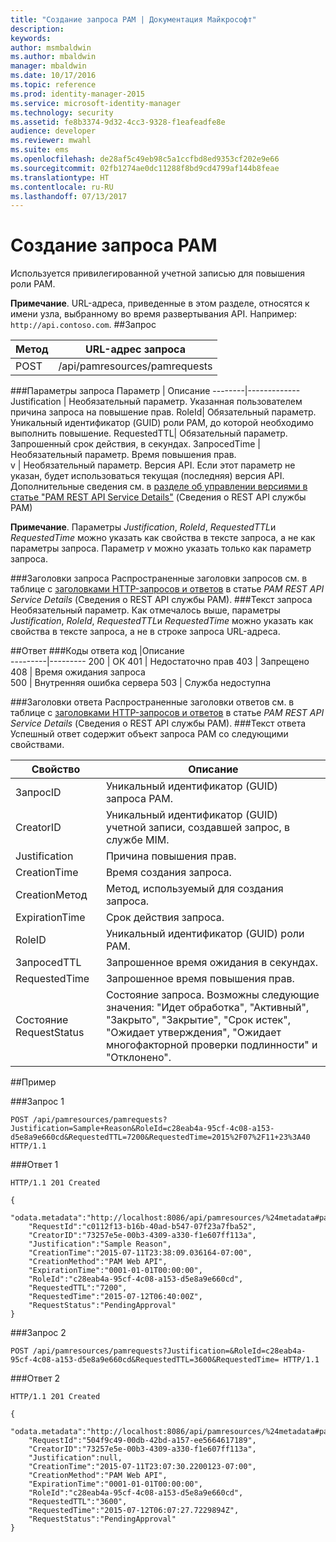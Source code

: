 ```yaml
---
title: "Создание запроса PAM | Документация Майкрософт"
description: 
keywords: 
author: msmbaldwin
ms.author: mbaldwin
manager: mbaldwin
ms.date: 10/17/2016
ms.topic: reference
ms.prod: identity-manager-2015
ms.service: microsoft-identity-manager
ms.technology: security
ms.assetid: fe8b3374-9d32-4cc3-9328-f1eafeadfe8e
audience: developer
ms.reviewer: mwahl
ms.suite: ems
ms.openlocfilehash: de28af5c49eb98c5a1ccfbd8ed9353cf202e9e66
ms.sourcegitcommit: 02fb1274ae0dc11288f8bd9cd4799af144b8feae
ms.translationtype: HT
ms.contentlocale: ru-RU
ms.lasthandoff: 07/13/2017
---
```

# <a name="create-pam-request"></a>Создание запроса PAM
Используется привилегированной учетной записью для повышения роли PAM.

**Примечание**. URL-адреса, приведенные в этом разделе, относятся к имени узла, выбранному во время развертывания API. Например: `http://api.contoso.com`.
##<a name="request"></a>Запрос


Метод  |URL-адрес запроса  
---------|---------
POST     |/api/pamresources/pamrequests

###<a name="query-parameters"></a>Параметры запроса
Параметр | Описание
--------|-------------
Justification | Необязательный параметр. Указанная пользователем причина запроса на повышение прав.
RoleId| Обязательный параметр. Уникальный идентификатор (GUID) роли PAM, до которой необходимо выполнить повышение.
RequestedTTL| Обязательный параметр. Запрошенный срок действия, в секундах.
ЗапросedTime | Необязательный параметр. Время повышения прав.  
v | Необязательный параметр. Версия API. Если этот параметр не указан, будет использоваться текущая (последняя) версия API. Дополнительные сведения см. в [разделе об управлении версиями в статье "PAM REST API Service Details"](privileged-access-management-rest-api-service-details.md#versioning) (Сведения о REST API службы PAM)

**Примечание**. Параметры *Justification*, *RoleId*, *RequestedTTL*и *RequestedTime* можно указать как свойства в тексте запроса, а не как параметры запроса. Параметр *v* можно указать только как параметр запроса.

###<a name="request-headers"></a>Заголовки запроса
Распространенные заголовки запросов см. в таблице с [заголовками HTTP-запросов и ответов](privileged-access-management-rest-api-service-details.md#http-request-and-response-headers) в статье *PAM REST API Service Details* (Сведения о REST API службы PAM).
###<a name="request-body"></a>Текст запроса
Необязательный параметр. Как отмечалось выше, параметры *Justification*, *RoleId*, *RequestedTTL*и *RequestedTime* можно указать как свойства в тексте запроса, а не в строке запроса URL-адреса.

##<a name="response"></a>Ответ
###<a name="response-codes"></a>Коды ответа
код  |Описание  
---------|---------
200 | ОК
401 | Недостаточно прав
403 | Запрещено
408 | Время ожидания запроса   
500 | Внутренняя ошибка сервера
503 | Служба недоступна

###<a name="response-headers"></a>Заголовки ответа
Распространенные заголовки ответов см. в таблице с [заголовками HTTP-запросов и ответов](privileged-access-management-rest-api-service-details.md#http-request-and-response-headers) в статье *PAM REST API Service Details* (Сведения о REST API службы PAM).
###<a name="response-body"></a>Текст ответа
Успешный ответ содержит объект запроса PAM со следующими свойствами.

Свойство | Описание
--------|-------------
ЗапросID | Уникальный идентификатор (GUID) запроса PAM.
CreatorID | Уникальный идентификатор (GUID) учетной записи, создавшей запрос, в службе MIM.
Justification | Причина повышения прав.
CreationTime | Время создания запроса.
CreationМетод | Метод, используемый для создания запроса.
ExpirationTime | Срок действия запроса.
RoleID| Уникальный идентификатор (GUID) роли PAM.
ЗапросedTTL | Запрошенное время ожидания в секундах.
RequestedTime | Запрошенное время повышения прав.
Состояние RequestStatus | Состояние запроса. Возможны следующие значения: "Идет обработка", "Активный", "Закрыто", "Закрытие", "Срок истек", "Ожидает утверждения", "Ожидает многофакторной проверки подлинности" и "Отклонено".

##<a name="example"></a>Пример

###<a name="request-1"></a>Запрос 1
```
POST /api/pamresources/pamrequests?Justification=Sample+Reason&RoleId=c28eab4a-95cf-4c08-a153-d5e8a9e660cd&RequestedTTL=7200&RequestedTime=2015%2F07%2F11+23%3A40 HTTP/1.1
```
###<a name="response-1"></a>Ответ 1
```
HTTP/1.1 201 Created

{  
    "odata.metadata":"http://localhost:8086/api/pamresources/%24metadata#pamrequests/@Element",
    "RequestId":"c0112f13-b16b-40ad-b547-07f23a7fba52",
    "CreatorID":"73257e5e-00b3-4309-a330-f1e607ff113a",
    "Justification":"Sample Reason",
    "CreationTime":"2015-07-11T23:38:09.036164-07:00",
    "CreationMethod":"PAM Web API",
    "ExpirationTime":"0001-01-01T00:00:00",
    "RoleId":"c28eab4a-95cf-4c08-a153-d5e8a9e660cd",
    "RequestedTTL":"7200",
    "RequestedTime":"2015-07-12T06:40:00Z",
    "RequestStatus":"PendingApproval"
}
```       

###<a name="request-2"></a>Запрос 2
```
POST /api/pamresources/pamrequests?Justification=&RoleId=c28eab4a-95cf-4c08-a153-d5e8a9e660cd&RequestedTTL=3600&RequestedTime= HTTP/1.1
```
###<a name="response-2"></a>Ответ 2
```
HTTP/1.1 201 Created

{
    "odata.metadata":"http://localhost:8086/api/pamresources/%24metadata#pamrequests/@Element",
    "RequestId":"504f9c49-00db-42bd-a157-ee5664617189",
    "CreatorID":"73257e5e-00b3-4309-a330-f1e607ff113a",
    "Justification":null,
    "CreationTime":"2015-07-11T23:07:30.2200123-07:00",
    "CreationMethod":"PAM Web API",
    "ExpirationTime":"0001-01-01T00:00:00",
    "RoleId":"c28eab4a-95cf-4c08-a153-d5e8a9e660cd",
    "RequestedTTL":"3600",
    "RequestedTime":"2015-07-12T06:07:27.7229894Z",
    "RequestStatus":"PendingApproval"
}
```       
